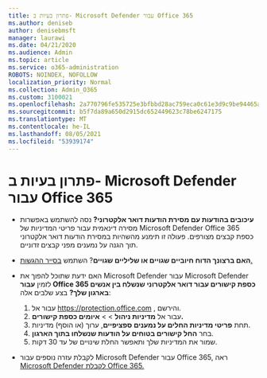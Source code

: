 ```yaml
---
title: פתרון בעיות ב- Microsoft Defender עבור Office 365
ms.author: deniseb
author: denisebmsft
manager: laurawi
ms.date: 04/21/2020
ms.audience: Admin
ms.topic: article
ms.service: o365-administration
ROBOTS: NOINDEX, NOFOLLOW
localization_priority: Normal
ms.collection: Admin_O365
ms.custom: 3100021
ms.openlocfilehash: 2a770796fe535725e3bfbbd28ac759eca0c61e3d9c9be94465af2d0988bff7c9
ms.sourcegitcommit: b5f7da89a650d2915dc652449623c78be6247175
ms.translationtype: MT
ms.contentlocale: he-IL
ms.lasthandoff: 08/05/2021
ms.locfileid: "53939174"
---
```

# <a name="troubleshoot-issues-with-microsoft-defender-for-office-365"></a>פתרון בעיות ב- Microsoft Defender עבור Office 365

- **עיכובים בהודעות עם מסירת הודעות דואר אלקטרוני?** נסה להשתמש באפשרות מסירה דינאמית עבור פריטי המדיניות של Microsoft Defender Office 365 כספת קבצים מצורפים. פעולה זו תימנע מהשהיות במסירת הודעות דואר אלקטרוני תוך הגנה על נמענים מפני קבצים זדוניים.
- **האם ברצונך הדוח חיוביים שגויים או שליליים שגויים**? השתמש [בסייר ההגשות.](https://protection.office.com/reportsubmission)
- האם ידעת שתוכל להפוך את Microsoft Defender עבור Microsoft Defender לזמין **עבור Office 365 כספת קישורים עבור דואר אלקטרוני שנשלח בין אנשים בארגון שלך?** בצע שלבים אלה:
    1. עבור אל https://protection.office.com , והירשם.
    2. עבור אל **מדיניות ניהול**  >    >  **איומים כספת קישורים.**
    3. תחת **פריטי מדיניות החלים על נמענים ספציפיים**, ערוך (או הוסף) מדיניות.
    4. בחר **החל קישורים בטוחים על הודעות שנשלחו בתוך הארגון**.
    5. שמור את המדיניות שלך ותאפשר החלת שינויים של עד 30 דקות.

- לקבלת עזרה נוספים עבור Microsoft Defender עבור Office 365, ראה [Microsoft Defender לקבלת Office 365.](/microsoft-365/security/office-365-security/office-365-atp)